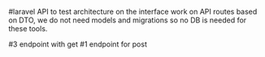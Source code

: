 #laravel 
API to test architecture on the interface<be> 
work on API routes based on DTO, we do not need models and migrations so no DB is needed for these tools.

#3 endpoint with get
#1 endpoint for post

